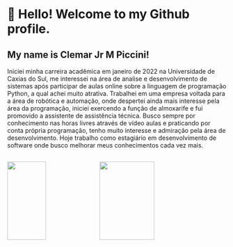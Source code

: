 # 👋 Hello! Welcome to my Github profile.
## My name is Clemar Jr M Piccini!

Iniciei minha carreira acadêmica em janeiro de 2022 na Universidade de Caxias do Sul, me interessei na área de analise e desenvolvimento de sistemas após participar de aulas online sobre a linguagem de programação Python, a qual achei muito atrativa.
Trabalhei em uma empresa voltada para a área de robótica e automação, onde despertei ainda mais interesse pela área da programação, iniciei exercendo a função de almoxarife e fui promovido a assistente de assistência técnica.
Busco sempre por conhecimento nas horas livres através de vídeo aulas e praticando por conta própria programação, tenho muito interesse e admiração pela área de desenvolvimento.
Hoje trabalho como estagiário em desenvolvimento de software onde busco melhorar meus conhecimentos cada vez mais.
##
<div>
<a href="https://github.com/ClemarPiccini">
<img height="180em" width="42%" src="https://github-readme-stats.vercel.app/api/top-langs/?username=ClemarPiccini&layout=compact&langs_count=7&theme=dracula"/><img height="180em" width="50%" src="https://github-readme-stats.vercel.app/api?username=ClemarPiccini&show_icons=true&theme=dracula&include_all_commits=true&count_private=true"/>
</div>
